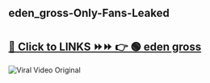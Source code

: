 
 ## eden_gross-Only-Fans-Leaked

# <h2><a href="https://clipsfans.com/eden_gross&ref=git">🔗 Click to LINKS ⏩⏩ 👉 🟢 eden gross </a></h2>

<a href="https://clipsfans.com/eden_gross&ref=git" rel="nofollow" data-target="animated-image.originalLink"><img src="https://i.ibb.co.com/xMMVF88/686577567.gif" alt="Viral Video Original" style="max-width: 100%; display: inline-block;" data-target="animated-image.originalImage"></a>
